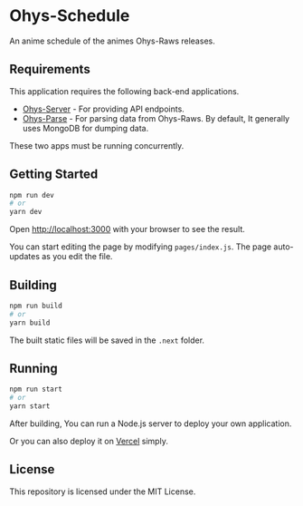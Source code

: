 # Ohys-Schedule

An anime schedule of the animes Ohys-Raws releases.

## Requirements

This application requires the following back-end applications.

- [Ohys-Server](https://github.com/gokoro/Ohys-Server) - For providing API endpoints.
- [Ohys-Parse](https://github.com/gokoro/Ohys-Parse) - For parsing data from Ohys-Raws. By default, It generally uses MongoDB for dumping data.

These two apps must be running concurrently.

## Getting Started

```bash
npm run dev
# or
yarn dev
```

Open [http://localhost:3000](http://localhost:3000) with your browser to see the result.

You can start editing the page by modifying `pages/index.js`. The page auto-updates as you edit the file.

## Building

```bash
npm run build
# or
yarn build
```

The built static files will be saved in the `.next` folder.

## Running

```bash
npm run start
# or
yarn start
```

After building, You can run a Node.js server to deploy your own application.

Or you can also deploy it on [Vercel](https://vercel.com/) simply.

## License

This repository is licensed under the MIT License.
